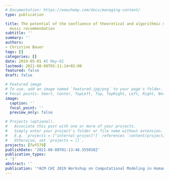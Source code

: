 ```yaml
---
# Documentation: https://wowchemy.com/docs/managing-content/
type: publication

title: The potential of the confluence of theoretical and algorithmic modeling in
  music recommendation
subtitle: ''
summary: ''
authors:
- Christine Bauer
tags: []
categories: []
date: 2019-05-01 #5 May-01
lastmod: 2021-08-08T03:11:14+02:00
featured: false
draft: false

# Featured image
# To use, add an image named `featured.jpg/png` to your page's folder.
# Focal points: Smart, Center, TopLeft, Top, TopRight, Left, Right, BottomLeft, Bottom, BottomRight.
image:
  caption: ''
  focal_point: ''
  preview_only: false

# Projects (optional).
#   Associate this post with one or more of your projects.
#   Simply enter your project's folder or file name without extension.
#   E.g. `projects = ["internal-project"]` references `content/project/deep-learning/index.md`.
#   Otherwise, set `projects = []`.
projects: [fwf579]
publishDate: '2021-08-08T01:13:48.555038Z'
publication_types:
- '1'
abstract: ''
publication: '*ACM CHI 2019 Workshop on Computational Modeling in Human-Computer Interaction*'
---
```

